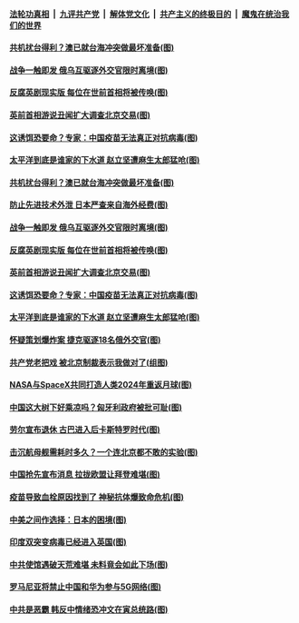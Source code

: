 

####  [法轮功真相](../../../../basic/blob/master/README.md?t=04191102) &nbsp;|&nbsp; [九评共产党](../../../../9ping.md/blob/master/README.md?t=04191102) &nbsp;|&nbsp; [解体党文化](../../../../jtdwh.md/blob/master/README.md?t=04191102)  &nbsp;|&nbsp; [共产主义的终极目的](../../../../gczydzjmd.md/blob/master/README.md?t=04191102) &nbsp;|&nbsp; [魔鬼在统治我们的世界](../../../../mgztzwmdsj.md/blob/master/README.md?t=04191102) 

#### [共机扰台得利？澳已就台海冲突做最坏准备(图)](../pages/p9/969119.md?t=04191102) 

#### [战争一触即发 俄乌互驱逐外交官限时离境(图)](../pages/p9/969117.md?t=04191102) 

#### [反腐英剧现实版 每位在世前首相将被传唤(图)](../pages/p9/969125.md?t=04191102) 

#### [英前首相游说丑闻扩大调查北京交易(图)](../pages/p9/969121.md?t=04191102) 

#### [这诱饵恐要命？专家：中国疫苗无法真正对抗病毒(图)](../pages/p9/969022.md?t=04191102) 

#### [太平洋到底是谁家的下水道 赵立坚遭麻生太郎猛呛(图)](../pages/p9/969074.md?t=04191102) 

#### [共机扰台得利？澳已就台海冲突做最坏准备(图)](../pages/p9/969119.md?t=04191102) 

#### [防止先进技术外泄 日本严查来自海外经费(图)](../pages/p9/969081.md?t=04191102) 

#### [战争一触即发 俄乌互驱逐外交官限时离境(图)](../pages/p9/969117.md?t=04191102) 

#### [反腐英剧现实版 每位在世前首相将被传唤(图)](../pages/p9/969125.md?t=04191102) 

#### [英前首相游说丑闻扩大调查北京交易(图)](../pages/p9/969121.md?t=04191102) 

#### [这诱饵恐要命？专家：中国疫苗无法真正对抗病毒(图)](../pages/p9/969022.md?t=04191102) 

#### [太平洋到底是谁家的下水道 赵立坚遭麻生太郎猛呛(图)](../pages/p9/969074.md?t=04191102) 

#### [怀疑策划爆炸案 捷克驱逐18名俄外交官(图)](../pages/p9/969072.md?t=04191102) 

#### [共产党老把戏 被北京制裁表示我做对了(组图)](../pages/p9/969023.md?t=04191102) 

#### [NASA与SpaceX共同打造人类2024年重返月球(图)](../pages/p9/969053.md?t=04191102) 

#### [中国这大树下好乘凉吗？匈牙利政府被批可耻(图)](../pages/p9/969052.md?t=04191102) 

#### [劳尔宣布退休 古巴进入后卡斯特罗时代(图)](../pages/p9/969019.md?t=04191102) 

#### [击沉航母舰需耗时多久？一个连北京都不敢的实验(图)](../pages/p9/968928.md?t=04191102) 

#### [中国抢先宣布消息 拉拢欧盟让拜登难堪(图)](../pages/p9/968979.md?t=04191102) 

#### [疫苗导致血栓原因找到了 神秘抗体爆致命危机(图)](../pages/p9/968925.md?t=04191102) 

#### [中美之间作选择：日本的困境(图)](../pages/p9/968970.md?t=04191102) 

#### [印度双突变病毒已经进入英国(图)](../pages/p9/968959.md?t=04191102) 

#### [中共使馆遇破天荒难堪 未料竟会如此下场(图)](../pages/p9/968840.md?t=04191102) 

#### [罗马尼亚将禁止中国和华为参与5G网络(图)](../pages/p9/968901.md?t=04191102) 

#### [中共是恶霸 韩反中情绪恐冲文在寅总统路(图)](../pages/p9/968893.md?t=04191102) 

